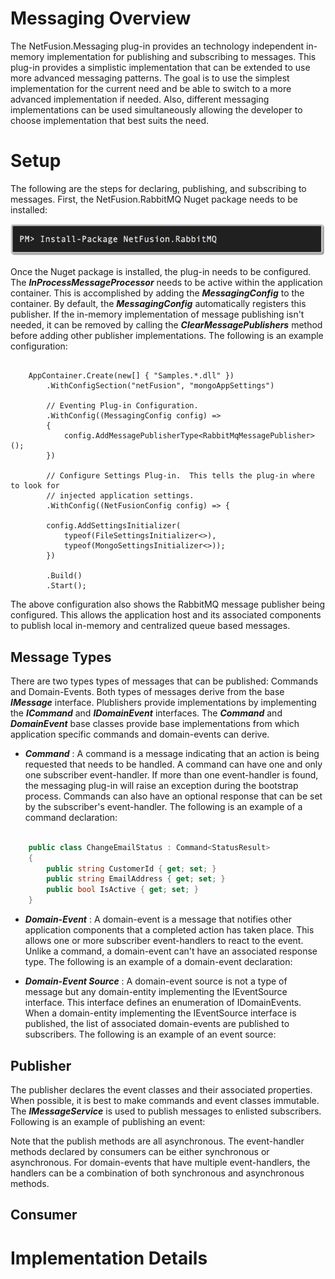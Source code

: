 # Messaging Overview
The NetFusion.Messaging plug-in provides an technology independent in-memory implementation for publishing and subscribing to messages.  This plug-in provides a simplistic implementation that can be extended to use more advanced messaging patterns.  The goal is to use the simplest implementation for the current need and be able to switch to a more advanced implementation if needed.  Also, different messaging implementations can be used simultaneously allowing the developer to choose implementation that best suits the need.

# Setup

The following are the steps for declaring, publishing, and subscribing to messages.  First, the NetFusion.RabbitMQ Nuget package needs to be installed:

![image](../../../img/Nuget-NetFusion.RabbitMQ.png)

Once the Nuget package is installed, the plug-in needs to be configured.  The ___InProcessMessageProcessor___ needs to be active within the application container.  This is accomplished by adding the ___MessagingConfig___ to the container.  By default, the ___MessagingConfig___ automatically registers this publisher.  If the in-memory implementation of message publishing isn't needed, it can be removed by calling the ___ClearMessagePublishers___ method before adding other publisher implementations.  The following is an example configuration:

``` sharp
	
	AppContainer.Create(new[] { "Samples.*.dll" })
    	.WithConfigSection("netFusion", "mongoAppSettings")
         
        // Eventing Plug-in Configuration.
        .WithConfig((MessagingConfig config) =>
        {
        	config.AddMessagePublisherType<RabbitMqMessagePublisher>();
        })

        // Configure Settings Plug-in.  This tells the plug-in where to look for
        // injected application settings.
        .WithConfig((NetFusionConfig config) => {

        config.AddSettingsInitializer(
        	typeof(FileSettingsInitializer<>),
            typeof(MongoSettingsInitializer<>));
        })

        .Build()
        .Start();
``` 

The above configuration also shows the RabbitMQ message publisher being configured.  This allows the application host and its associated components to publish local in-memory and centralized queue based messages.

## Message Types
There are two types types of messages that can be published: Commands and Domain-Events.  Both types of messages derive from the base ___IMessage___ interface.  Plublishers provide implementations by implementing the ___ICommand___ and ___IDomainEvent___ interfaces.  The ___Command___ and ___DomainEvent___ base classes provide base implementations from which application specific commands and domain-events can derive.

* ___Command___
:  A command is a message indicating that an action is being requested that needs to be handled.  A command can have one and only one subscriber event-handler.  If more than one event-handler is found, the messaging plug-in will raise an exception during the bootstrap process.  Commands can also have an optional response that can be set by the subscriber's event-handler.  The following is an example of a command declaration:
  
``` csharp

	public class ChangeEmailStatus : Command<StatusResult>
    {
        public string CustomerId { get; set; }
        public string EmailAddress { get; set; }
        public bool IsActive { get; set; }
    }
```


* ___Domain-Event___
:  A domain-event is a message that notifies other application components that a completed action has taken place.  This allows one or more subscriber event-handlers to react to the event.  Unlike a command, a domain-event can't have an associated response type.   The following is an example of a domain-event declaration:




* ___Domain-Event Source___
:  A domain-event source is not a type of message but any domain-entity implementing the IEventSource interface.  This interface defines an enumeration of IDomainEvents.  When a domain-entity implementing the IEventSource interface is published, the list of associated domain-events are published to subscribers.  The following is an example of an event source:


## Publisher
The publisher declares the event classes and their associated properties.  When possible, it is best to make commands and event classes immutable.  The ___IMessageService___ is used to publish messages to enlisted subscribers.  Following is an example of publishing an event:




Note that the publish methods are all asynchronous.  The event-handler methods declared by consumers can be either synchronous or asynchronous.  For domain-events that have multiple event-handlers, the handlers can be a combination of both synchronous and asynchronous methods.  



  

## Consumer




# Implementation Details
